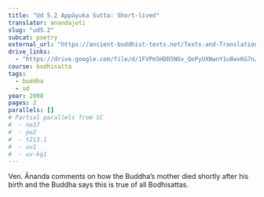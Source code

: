 ```yaml
---
title: "Ud 5.2 Appāyuka Sutta: Short-lived"
translator: anandajoti
slug: "ud5.2"
subcat: poetry
external_url: "https://ancient-buddhist-texts.net/Texts-and-Translations/Udana/5-Sonavaggo-02.htm"
drive_links:
  - "https://drive.google.com/file/d/1FVPm5HDD5NGv_QoPyUXNwnY1u8wvKG7n/view?usp=drivesdk"
course: bodhisatta
tags:
  - buddha
  - ud
year: 2008
pages: 2
parallels: []
# Partial parallels from SC
#  - ne37
#  - pe2
#  - t213.1
#  - uv1
#  - uv-kg1
---
```


Ven. Ānanda comments on how the Buddha’s mother died shortly after his birth and the Buddha says this is true of all Bodhisattas.
